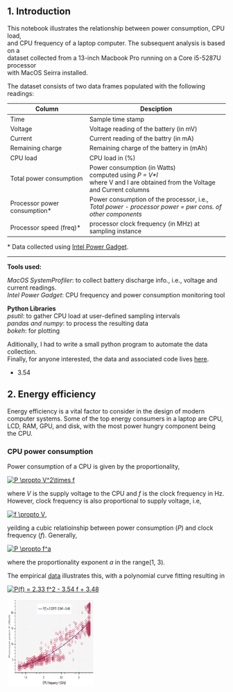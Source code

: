 ## 1. Introduction

This notebook illustrates the relationship between power consumption, CPU load, <br />
and CPU frequency of a laptop computer. The subsequent analysis is based on a  <br />
dataset collected from a 13-inch Macbook Pro running on a Core i5-5287U processor <br />
with MacOS Seirra installed.

The dataset consists of two data frames populated with the following readings:


| Column                        | Desciption |
| ----------------------------  | ---- | 
|Time                           |   Sample time stamp|
|Voltage    |  Voltage reading of the battery (in mV)|
|Current      |  Current reading of the battry (in mA)|
|Remaining charge |   Remaining charge of the battery in (mAh)|
|CPU load |   CPU load in (%)|
|Total power consumption |  Power consumption (in Watts) <br /> computed using *P = V\*I* <br />where V and I are obtained from the Voltage and Current columns|
|Processor power consumption\* |  Power consumption of the processor, i.e., <br /> *Total power - processor power = pwr cons. of other components* |
|Processor speed (freq)\* |  processor clock frequency (in MHz) at sampling instance|


\* Data collected using [Intel Power Gadget](https://software.intel.com/en-us/articles/intel-power-gadget-20).

----
**Tools used:**

*MacOS SystemProfiler*: to collect battery discharge info., i.e., 
                          voltage and current readings.<br />
*Intel Power Gadget*: CPU frequency and power consumption monitoring tool

**Python Libraries**<br />
*psutil*: to gather CPU load at user-defined sampling intervals<br />
*pandas and numpy*: to process the resulting data<br />
*bokeh*: for plotting

Aditionally, I had to write a small python program to automate the data collection. <br >
Finally, for anyone interested, the data and associated code lives [here](https://github.com/mEyob/CPU_load_VS_Power).
 - 3.54
## 2. Energy efficiency

Energy efficiency is a vital factor to consider in the design of modern computer systems.
Some of the top energy consumers in a laptop are CPU, LCD, RAM, GPU, and disk, with the most 
power hungry component being the CPU.

### CPU power consumption

Power consumption of a CPU is given by the proportionality,


<a href="https://www.codecogs.com/eqnedit.php?latex=P&space;\propto&space;V^2\times&space;f" target="_blank"><img src="https://latex.codecogs.com/gif.latex?P&space;\propto&space;V^2\times&space;f" title="P \propto V^2\times f" /></a>

where *V* is the supply voltage to the CPU and *f* is the clock frequency in Hz.
However, clock frequency is also proportional to supply voltage, i.e,

<a href="https://www.codecogs.com/eqnedit.php?latex=f&space;\propto&space;V" target="_blank"><img src="https://latex.codecogs.com/gif.latex?f&space;\propto&space;V" title="f \propto V" /></a>,

yeilding a cubic relatioinship between power consumption (*P*) and clock frequency (*f*).
Generally, 

<a href="https://www.codecogs.com/eqnedit.php?latex=P&space;\propto&space;f^a" target="_blank"><img src="https://latex.codecogs.com/gif.latex?P&space;\propto&space;f^a" title="P \propto f^a" /></a>

where the proportionality exponent *a* in the range(1, 3). 

The empirical [data](/data) illustrates this, with a polynomial curve fitting resulting in 

<a href="https://www.codecogs.com/eqnedit.php?latex=P(f)&space;=&space;2.33&space;f^2&space;-&space;3.54&space;f&space;&plus;&space;3.48" target="_blank"><img src="https://latex.codecogs.com/gif.latex?P(f)&space;=&space;2.33&space;f^2&space;-&space;3.54&space;f&space;&plus;&space;3.48" title="P(f) = 2.33 f^2 - 3.54 f + 3.48" /></a>

<img src="figures/Freq-vs-ProcPower.png" alt="perHr" style="width: 200px; height: 200px" />
